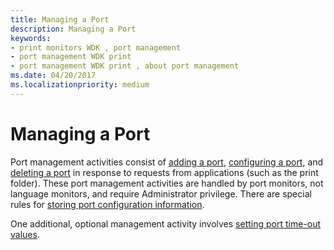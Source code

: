 ```yaml
---
title: Managing a Port
description: Managing a Port
keywords:
- print monitors WDK , port management
- port management WDK print
- port management WDK print , about port management
ms.date: 04/20/2017
ms.localizationpriority: medium
---
```


# Managing a Port





Port management activities consist of [adding a port](adding-a-port.md), [configuring a port](configuring-a-port.md), and [deleting a port](deleting-a-port.md) in response to requests from applications (such as the print folder). These port management activities are handled by port monitors, not language monitors, and require Administrator privilege. There are special rules for [storing port configuration information](storing-port-configuration-information.md).

One additional, optional management activity involves [setting port time-out values](setting-port-time-out-values.md).

 

 




